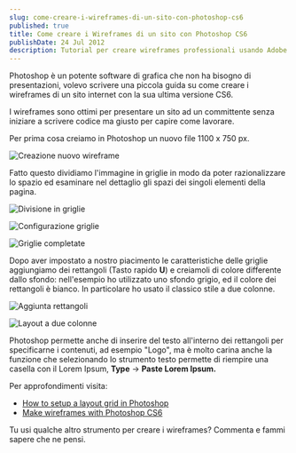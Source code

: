 ```yaml
---
slug: come-creare-i-wireframes-di-un-sito-con-photoshop-cs6
published: true
title: Come creare i Wireframes di un sito con Photoshop CS6
publishDate: 24 Jul 2012
description: Tutorial per creare wireframes professionali usando Adobe Photoshop CS6
---
```


Photoshop è un potente software di grafica che non ha bisogno di presentazioni, volevo scrivere una piccola guida su come creare i wireframes di un sito internet con la sua ultima versione CS6.

I wireframes sono ottimi per presentare un sito ad un committente senza iniziare a scrivere codice ma giusto per capire come lavorare.

Per prima cosa creiamo in Photoshop un nuovo file 1100 x 750 px.

![Creazione nuovo wireframe](/assets/1.jpg)

Fatto questo dividiamo l'immagine in griglie in modo da poter razionalizzare lo spazio ed esaminare nel dettaglio gli spazi dei singoli elementi della pagina.

![Divisione in griglie](/assets/2.jpg)

![Configurazione griglie](/assets/3.jpg)

![Griglie completate](/assets/4.jpg)

Dopo aver impostato a nostro piacimento le caratteristiche delle griglie aggiungiamo dei rettangoli (Tasto rapido **U**) e creiamoli di colore differente dallo sfondo: nell'esempio ho utilizzato uno sfondo grigio, ed il colore dei rettangoli è bianco. In particolare ho usato il classico stile a due colonne.

![Aggiunta rettangoli](/assets/5.jpg)

![Layout a due colonne](/assets/6.jpg)

Photoshop permette anche di inserire del testo all'interno dei rettangoli per specificarne i contenuti, ad esempio "Logo", ma è molto carina anche la funzione che selezionando lo strumento testo permette di riempire una casella con il Lorem Ipsum, **Type** -> **Paste Lorem Ipsum.**

Per approfondimenti visita:

- [How to setup a layout grid in Photoshop](http://www.sitepoint.com/how-to-setup-a-layout-grid-in-photoshop/)
- [Make wireframes with Photoshop CS6](http://www.netmagazine.com/tutorials/make-wireframes-photoshop-cs6)

Tu usi qualche altro strumento per creare i wireframes? Commenta e fammi sapere che ne pensi.
